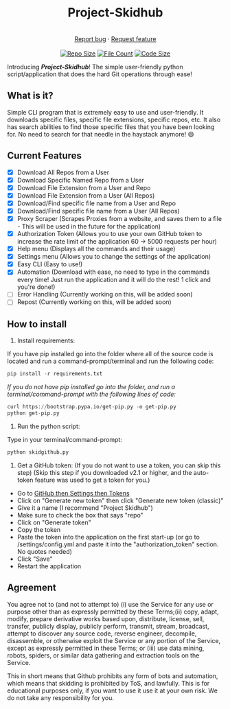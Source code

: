 <h1 align="center">Project-Skidhub</h1>

<p align="center">
<br>
<a href="https://github.com/livxy/Project-Skidhub
/issues/new?assignees=&labels=&template=bug_report.md&title=">Report bug</a>
·
<a href="https://github.com/livxy/Project-Skidhub/issues/new?assignees=&labels=&template=feature_request.md&title=">Request feature</a>
<br><br>
<a href="https://github.com/livxy/Project-Skidhub"><img alt="Repo Size" src="https://img.shields.io/github/repo-size/livxy/Project-Skidhub" /></a>
<a href="https://github.com/livxy/Project-Skidhub"><img alt="File Count" src="https://img.shields.io/github/directory-file-count/livxy/Project-Skidhub" /></a>
<a href="https://github.com/livxy/Project-Skidhub"><img alt="Code Size" src="https://tokei.ekzhang.com/b1/github/livxy/Project-Skidhub" /></a>
</p>

Introducing **_Project-Skidhub_**! The simple user-friendly python script/application that does the hard Git operations through ease!

## What is it?

Simple CLI program that is extremely easy to use and user-friendly. It downloads specific files, specific file extensions, specific repos, etc. It also has search abilities to find those specific files that you have been looking for. No need to search for that needle in the haystack anymore! :smile:

## Current Features

- [x] Download All Repos from a User
- [x] Download Specific Named Repo from a User
- [x] Download File Extension from a User and Repo
- [x] Download File Extension from a User (All Repos)
- [x] Download/Find specific file name from a User and Repo
- [x] Download/Find specific file name from a User (All Repos)
- [x] Proxy Scraper (Scrapes Proxies from a website, and saves them to a file - This will be used in the future for the application)
- [x] Authorization Token (Allows you to use your own GitHub token to increase the rate limit of the application 60 -> 5000 requests per hour)
- [x] Help menu (Displays all the commands and their usage)
- [x] Settings menu (Allows you to change the settings of the application)
- [x] Easy CLI (Easy to use!)
- [x] Automation (Download with ease, no need to type in the commands every time! Just run the application and it will do the rest! 1 click and you're done!)
- [ ] Error Handling (Currently working on this, will be added soon)  
- [ ] Repost (Currently working on this, will be added soon)

## How to install

1. Install requirements:

  If you have pip installed go into the folder where all of the source code is located and run a command-prompt/terminal and run the following code:
  
  ```python
  pip install -r requirements.txt
  ```

 _If you do not have pip installed go into the folder, and run a terminal/command-prompt with the following lines of code:_
  
  ```python
  curl https://bootstrap.pypa.io/get-pip.py -o get-pip.py
  python get-pip.py
  ```

1. Run the python script:
  
  Type in your terminal/command-prompt:

  ```python
  python skidgithub.py
  ```

1. Get a GitHub token:
  (If you do not want to use a token, you can skip this step)
  (Skip this step if you downloaded v2.1 or higher, and the auto-token feature was used to get a token for you.)

- Go to [GitHub then Settings then Tokens](https://github.com/settings/tokens)
- Click on "Generate new token" then click "Generate new token (classic)"
- Give it a name (I recommend "Project Skidhub")
- Make sure to check the box that says "repo"
- Click on "Generate token"
- Copy the token
- Paste the token into the application on the first start-up (or go to /settings/config.yml and paste it into the "authorization_token" section. No quotes needed)
- Click "Save"
- Restart the application

## Agreement

You agree not to (and not to attempt to) (i) use the Service for any use or purpose other than as expressly permitted by these Terms;(ii) copy, adapt, modify, prepare derivative works based upon, distribute, license, sell, transfer, publicly display, publicly perform, transmit, stream, broadcast, attempt to discover any source code, reverse engineer, decompile, disassemble, or otherwise exploit the Service or any portion of the Service, except as expressly permitted in these Terms; or (iii) use data mining, robots, spiders, or similar data gathering and extraction tools on the Service.

This in short means that Github prohibits any form of bots and automation, which means that skidding is prohibited by ToS, and lawfully. This is for educational purposes only, if you want to use it use it at your own risk. We do not take any responsibility for you.
